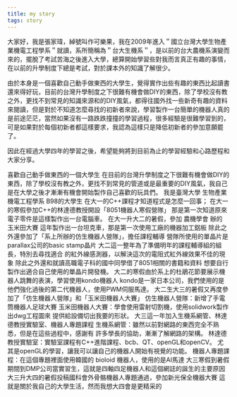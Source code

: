 ```yaml
---
title: my story
tags: story
---
```


大家好，我是張家瑋，綽號叫作可樂果，我在2009年進入＂國立台灣大學生物產業機電工程學系＂就讀，系所簡稱為＂台大生機系＂，是以前的台大農機系演變而來的，擺脫了考試苦海之後進入大學，總算開始學習些對我而言真正有趣的事情，在以前的升學制度下總是考試，對於課本外的知識了解很少。

由於本身是一個喜歡自己動手做東西的大學生，覺得實作出些有趣的東西比起讀書還來得好玩，目前的台灣升學制度之下很難有機會做DIY的東西，除了學校沒有教之外，更找不到常見的知識來源和的DIY風氣，都得往國外找一些新奇有趣的資料來閱讀，但是對於不知道怎麼尋找的初新者來說，學習製作一台簡單的機器人真的是前途茫茫，當然如果沒有一路跌跌撞撞的學習過程，很多經驗是很難學習到的，可是如果對於每個初新者都這樣要求，我認為這樣只是降低初新者的參加意願罷了。

因此在經過大學四年的學習之後，希望能夠將到目前為止的學習經驗和心路歷程和大家分享。


喜歡自己動手做東西的一個大學生 在目前的台灣升學制度之下很難有機會做DIY的東西，除了學校沒有教之外，更找不到常見的管道或是最重要的DIY風氣，我自己是在大學之後才漸漸有機會開始製作自己喜歡的玩具們。 我是臺灣大學 生物產業機電工程學系 B98的大學生 在大一的C++課程才知道程式是怎麼一回事； 在大一的寒假參加C++的林達德教授開設「8051機器人寒假營隊」 那是第一次知道原來電子零件是這樣製作出一台電腦車。 在大一升大二的暑假，參加 農機學會 辦的 玉米田大賽 這年製作出一台坦克車，那是第一次使用工廠的機器加工鋁板 除此之外還參加了「系上所辦的仿生機器人營隊」，擔任課程輔導 營隊所使用的單晶片是parallax公司的basic stamp晶片 大二這一整年為了準備明年的課程輔導組的組長，特別去尋找適合 的紅外線感測器，以解決這次的電阻式紅外線效果不佳的現象 除此之外還和就讀高職電子科的國中同學借了8051相關的書籍和資料 想要自行製作出適合自己使用的單晶片開發機。 大二的寒假由於系上的杜鵑花節要展示機器人跳舞的表演，學習使用kondo機器人 kondo是一家日本公司，我們使用的是他們強化過後的第二代機器人，使用PWM伺服馬達。 大二生大三的暑假又再度參加了「仿生機器人營隊」和「玉米田機器人大賽」 仿生機器人營隊：新增了手電筒機器人足球大賽 玉米田機器人大賽：學會使用雷射切割機，使用solidwork製作出dwg工程圖來 提供給設備切出我要的形狀。 大三這一年加入生機系網管、林達德教授實驗室、機器人專題課程 生機系網管：雖然以前對網路的東西完全不熟悉，但是在這些過程中，感謝有 許多學長的協助，漸漸了解網路的架構。 林達德教授實驗室：實驗室課程有C++進階課程、bcb、QT、openGL和openCV。 尤其是openGL的學習，讓我可以讓自己的機器人開始有視覺的功能。 機器人專題課程：在這個專題裡面使用韓國的 bioloid 機器人，使用的是AI馬達 大三寒假到暑假期間到DMP公司當實習生，這就是四軸四足機器人和這個網誌的誕生的主要原因 大三升大四的暑假投稿國科會外骨骼機器人專題通過，參加新光保全機器大賽 這就是關於我自己的大學生活，然而我想大四會是更精采的